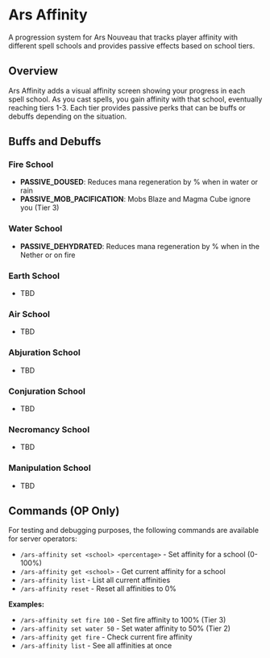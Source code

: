 # Ars Affinity

A progression system for Ars Nouveau that tracks player affinity with different spell schools and provides passive effects based on school tiers.

## Overview

Ars Affinity adds a visual affinity screen showing your progress in each spell school. As you cast spells, you gain affinity with that school, eventually reaching tiers 1-3. Each tier provides passive perks that can be buffs or debuffs depending on the situation.

## Buffs and Debuffs

### Fire School
- **PASSIVE_DOUSED**: Reduces mana regeneration by % when in water or rain
- **PASSIVE_MOB_PACIFICATION**: Mobs Blaze and Magma Cube ignore you (Tier 3)

### Water School
- **PASSIVE_DEHYDRATED**: Reduces mana regeneration by % when in the Nether or on fire

### Earth School
- TBD

### Air School
- TBD

### Abjuration School
- TBD

### Conjuration School
- TBD

### Necromancy School
- TBD

### Manipulation School
- TBD

## Commands (OP Only)

For testing and debugging purposes, the following commands are available for server operators:

- `/ars-affinity set <school> <percentage>` - Set affinity for a school (0-100%)
- `/ars-affinity get <school>` - Get current affinity for a school
- `/ars-affinity list` - List all current affinities
- `/ars-affinity reset` - Reset all affinities to 0%

**Examples:**
- `/ars-affinity set fire 100` - Set fire affinity to 100% (Tier 3)
- `/ars-affinity set water 50` - Set water affinity to 50% (Tier 2)
- `/ars-affinity get fire` - Check current fire affinity
- `/ars-affinity list` - See all affinities at once
